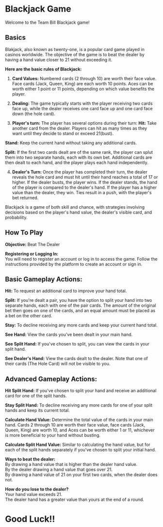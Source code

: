 # Blackjack Game

Welcome to the Team Bill Blackjack game! 




## Basics

Blakjack, also known as twenty-one, is a popular card game played in casinos worldwide. The objective of the game is to beat the dealer by having a hand value closer to 21 without exceeding it. 

**Here are the basic rules of Blackjack:**

1. **Card Values:** Numbered cards (2 through 10) are worth their face value. Face cards (Jack, Queen, King) are each worth 10 points. Aces can be worth either 1 point or 11 points, depending on which value benefits the player. 

2. **Dealing:** The game typically starts with the player receiving two cards face up, while the dealer receives one card face up and one card face down (the hole card).

3. **Player's turn:** The player has several options during their turn:
**Hit:** Take another card from the dealer. Players can hit as many times as they want until they decide to stand or exceed 21(bust).

**Stand:** Keep the current hand without taking any additional cards. 

**Split:** If the first two cards dealt are of the same rank, the player can splut them into two separate hands, each with its own bet. Additional cards are then dealt to each hand, and the player plays each hand independently. 

4. **Dealer's Turn:** Once the player has completed their turn, the dealer reveals the hole card and must hit until their hand reaches a total of 17 or higher. If the dealer busts, the player wins. If the dealer stands, the hand of the player is compared to the dealer's hand. If the player has a higher value than the dealer, they win. Ties result in a push, with the player's bet returned.

Blackjack is a game of both skill and chance, with strategies involving decisions based on the player's hand value, the dealer's visible card, and probability.


## How To Play

**Objective:**
Beat The Dealer


**Registering or Logging In:**\
You will need to register an account or log in to access the game. Follow the instructions provided by the platform to create an account or sign in.

## **Basic Gameplay Actions:**
**Hit:** To request an additional card to improve your hand total.

**Split:** If you're dealt a pair, you have the option to split your hand into two separate hands, each with one of the pair cards. The amount of the original bet then goes on one of the cards, and an equal amount must be placed as a bet on the other card. 

**Stay:** To decline receiving any more cards and keep your current hand total.

**See Hand:** View the cards you've been dealt in your main hand.

**See Split Hand:** If you've chosen to split, you can view the cards in your split hand.

**See Dealer's Hand:**  View the cards dealt to the dealer. Note that one of their cards (The Hole Card) will not be visible to you.

## **Advanced Gameplay Actions:**
**Hit Split Hand:** If you've chosen to split your hand and receive an additional card for one of the split hands.

**Stay Split Hand:** To decline receiving any more cards for one of your split hands and keep its current total.

**Calculate Hand Value:** Determine the total value of the cards in your main hand. Cards 2 through 10 are worth their face value, face cards (Jack, Queen, King) are worth 10, and Aces can be worth either 1 or 11, whichever is more beneficial to your hand without busting.

**Calculate Split Hand Value:** Similar to calculating the hand value, but for each of the split hands separately if you've chosen to split your initial hand.


**Ways to beat the dealer:**\
By drawing a hand value that is higher than the dealer hand value.\
By the dealer drawing a hand value that goes over 21.\
By drawing a hand value of 21 on your first two cards, when the dealer does not.

**How do you lose to the dealer?**\
Your hand value exceeds 21.\
The dealer hand has a greater value than yours at the end of a round.

# **Good Luck!!**